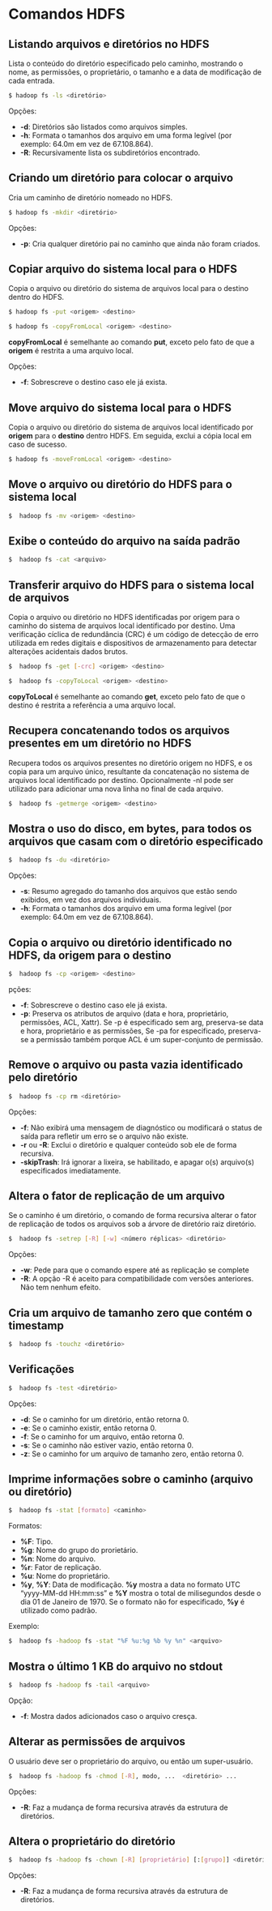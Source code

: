 # Comandos HDFS

## Listando arquivos e diretórios no HDFS
Lista o conteúdo do diretório especificado pelo caminho, mostrando o nome, as permissões, o proprietário, o tamanho e a data de modificação de cada entrada.
```bash
$ hadoop fs -ls <diretório>
```
Opções:
* **-d**: Diretórios são listados como arquivos simples.
* **-h**: Formata o tamanhos dos arquivo em uma forma legível (por exemplo: 64.0m em vez de 67.108.864).
* **-R**: Recursivamente lista os subdiretórios encontrado.

## Criando um diretório para colocar o arquivo
Cria um caminho de diretório nomeado no HDFS. 
```bash
$ hadoop fs -mkdir <diretório>
```
Opções:
* **-p**: Cria qualquer diretório pai no caminho que ainda não foram criados.


## Copiar arquivo do sistema local para o HDFS
Copia o arquivo ou diretório do sistema de arquivos local para o destino dentro do HDFS.

```bash
$ hadoop fs -put <origem> <destino>
```

```bash
$ hadoop fs -copyFromLocal <origem> <destino>
```
**copyFromLocal** é semelhante ao comando **put**, exceto pelo fato de que a **origem** é restrita a uma arquivo local.

Opções:
* **-f**: Sobrescreve o destino caso ele já exista.


## Move arquivo do sistema local para o HDFS
Copia o arquivo ou diretório do sistema de arquivos local identificado por **origem** para o **destino** dentro HDFS. Em seguida, exclui a cópia local em caso de sucesso.
```bash
$ hadoop fs -moveFromLocal <origem> <destino>
```

## Move o arquivo ou diretório do HDFS para o sistema local
```bash
$  hadoop fs -mv <origem> <destino>
```

## Exibe o conteúdo do arquivo na saída padrão
```bash
$  hadoop fs -cat <arquivo>
```

## Transferir arquivo do HDFS para o sistema local de arquivos
Copia o arquivo ou diretório no HDFS identificadas por origem para o caminho do sistema de arquivos local identificado por destino. Uma verificação cíclica de redundância (CRC) é um código de detecção de erro utilizada em redes digitais e dispositivos de armazenamento para detectar alterações acidentais dados brutos.
```bash
$  hadoop fs -get [-crc] <origem> <destino>
```

```bash
$  hadoop fs -copyToLocal <origem> <destino>
```
**copyToLocal** é semelhante ao comando **get**, exceto pelo fato de que o destino é restrita a referência a uma arquivo local.


## Recupera concatenando todos os arquivos presentes em um diretório no HDFS
Recupera todos os arquivos presentes no diretório origem no HDFS, e os copia para um arquivo único, resultante da concatenação no sistema de arquivos local identificado por destino. Opcionalmente -nl pode ser utilizado para adicionar uma nova linha no final de cada arquivo.
```bash
$  hadoop fs -getmerge <origem> <destino>
```

## Mostra o uso do disco, em bytes, para todos os arquivos que casam com o diretório especificado
```bash
$  hadoop fs -du <diretório>
```
Opções:
* **-s**: Resumo agregado do tamanho dos arquivos que estão sendo exibidos, em vez dos arquivos individuais.
* **-h**: Formata o tamanhos dos arquivo em uma forma legível (por exemplo: 64.0m em vez de 67.108.864).



## Copia o arquivo ou diretório identificado no HDFS, da origem para o destino
```bash
$  hadoop fs -cp <origem> <destino>
```
pções:
* **-f**: Sobrescreve o destino caso ele já exista.
* **-p**: Preserva os atributos de arquivo (data e hora, proprietário, permissões, ACL, Xattr). Se -p é especificado sem arg, preserva-se  data e hora, proprietário e as permissões, Se -pa for especificado, preserva-se a permissão também porque ACL é um super-conjunto de permissão.


## Remove o arquivo ou pasta vazia identificado pelo diretório
```bash
$  hadoop fs -cp rm <diretório>
```
Opções:
* **-f**: Não exibirá uma mensagem de diagnóstico ou modificará o status de saída para refletir um erro se o arquivo não existe.
* **-r** ou **-R**: Exclui o diretório e qualquer conteúdo sob ele de forma recursiva.
* **-skipTrash**: Irá ignorar a lixeira, se habilitado, e apagar o(s) arquivo(s) especificados imediatamente. 


## Altera o fator de replicação de um arquivo
Se o caminho é um diretório, o comando de forma recursiva alterar o fator de replicação de todos os arquivos sob a árvore de diretório raiz diretório.
```bash
$  hadoop fs -setrep [-R] [-w] <número réplicas> <diretório>
```
Opções:
* **-w**: Pede para que o comando espere até as replicação se complete
* **-R**: A opção -R é aceito para compatibilidade com versões anteriores. Não tem nenhum efeito.


## Cria um arquivo de tamanho zero que contém o timestamp
```bash
$  hadoop fs -touchz <diretório>
```

## Verificações
```bash
$  hadoop fs -test <diretório>
```
Opções:
* **-d**: Se o caminho for um diretório, então retorna 0.
* **-e**: Se o caminho existir, então retorna 0.
* **-f**: Se o caminho for um arquivo, então retorna 0.
* **-s**: Se o caminho não estiver vazio, então retorna 0.
* **-z**: Se o caminho for um arquivo de tamanho zero, então retorna 0.


## Imprime informações sobre o caminho (arquivo ou diretório)
```bash
$  hadoop fs -stat [formato] <caminho>
```
Formatos: 
* **%F**: Tipo.
* **%g**: Nome do grupo do prorietário.
* **%n**: Nome do arquivo.
* **%r**: Fator de replicação.
* **%u**: Nome do proprietário.
* **%y**, **%Y**: Data de modificação. **%y** mostra a data no formato UTC “yyyy-MM-dd HH:mm:ss” e **%Y** mostra o total de milisegundos desde o dia 01 de Janeiro de 1970. Se o formato não for especificado, **%y** é utilizado como padrão.

Exemplo: 
```bash
$  hadoop fs -hadoop fs -stat "%F %u:%g %b %y %n" <arquivo>
```

## Mostra o último 1 KB do arquivo no stdout
```bash
$  hadoop fs -hadoop fs -tail <arquivo>
```
Opção:
* **-f**: Mostra dados adicionados caso o arquivo cresça.


## Alterar as permissões de arquivos
O usuário deve ser o proprietário do arquivo, ou então um super-usuário.
```bash
$  hadoop fs -hadoop fs -chmod [-R], modo, ...  <diretório> ...
```
Opções:
* **-R**: Faz a mudança de forma recursiva através da estrutura de diretórios. 


## Altera o proprietário do diretório
```bash
$  hadoop fs -hadoop fs -chown [-R] [proprietário] [:[grupo]] <diretório> ...
```
Opções:
* **-R**: Faz a mudança de forma recursiva através da estrutura de diretórios. 

